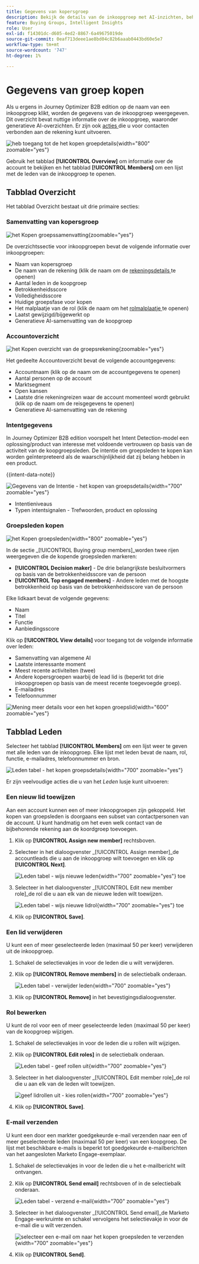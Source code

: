 ```yaml
---
title: Gegevens van kopersgroep
description: Bekijk de details van de inkoopgroep met AI-inzichten, beheer de rollen van leden, volg de betrokkenheidsscores en analyseer de intentgegevens in Journey Optimizer B2B edition.
feature: Buying Groups, Intelligent Insights
role: User
exl-id: f14301dc-d605-4ed2-8867-6a49675019de
source-git-commit: 0eaf713deee1ae8bd04c82b6aaab0443bd60e5e7
workflow-type: tm+mt
source-wordcount: '747'
ht-degree: 1%

---
```


# Gegevens van groep kopen

Als u ergens in Journey Optimizer B2B edition op de naam van een inkoopgroep klikt, worden de gegevens van de inkoopgroep weergegeven. Dit overzicht bevat nuttige informatie over de inkoopgroep, waaronder generatieve AI-overzichten. Er zijn ook [ acties ](#buying-group-actions) die u voor contacten verbonden aan de rekening kunt uitvoeren.

![ heb toegang tot de het kopen groepdetails ](./assets/buying-group-details.png){width="800" zoomable="yes"}

Gebruik het tabblad **[!UICONTROL Overview]** om informatie over de account te bekijken en het tabblad **[!UICONTROL Members]** om een lijst met de leden van de inkoopgroep te openen.

## Tabblad Overzicht

Het tabblad Overzicht bestaat uit drie primaire secties:

### Samenvatting van kopersgroep

![ het Kopen groepssamenvatting ](./assets/details-page-buying-group-overview.png){zoomable="yes"}

De overzichtssectie voor inkoopgroepen bevat de volgende informatie over inkoopgroepen:

* Naam van kopersgroep
* De naam van de rekening (klik de naam om de [ rekeningsdetails ](../accounts/account-details.md) te openen)
* Aantal leden in de koopgroep
* Betrokkenheidsscore
* Volledigheidsscore
* Huidige groepsfase voor kopen
* Het malplaatje van de rol (klik de naam om het [ rolmalplaatje ](buying-groups-role-templates.md#access-and-browse-role-templates) te openen)
* Laatst gewijzigd/bijgewerkt op
* Generatieve AI-samenvatting van de koopgroep

### Accountoverzicht

![ het Kopen overzicht van de groepsrekening ](./assets/details-page-buying-group-account-overview.png){zoomable="yes"}

Het gedeelte Accountoverzicht bevat de volgende accountgegevens:

* Accountnaam (klik op de naam om de accountgegevens te openen)
* Aantal personen op de account
* Marktsegment
* Open kansen
* Laatste drie rekeningreizen waar de account momenteel wordt gebruikt (klik op de naam om de reisgegevens te openen)
* Generatieve AI-samenvatting van de rekening

### Intentgegevens

In Journey Optimizer B2B edition voorspelt het Intent Detection-model een oplossing/product van interesse met voldoende vertrouwen op basis van de activiteit van de koopgroepsleden. De intentie om groepsleden te kopen kan worden geïnterpreteerd als de waarschijnlijkheid dat zij belang hebben in een product.

{{intent-data-note}}

![ Gegevens van de Intentie - het kopen van groepsdetails ](../accounts/assets/intent-data-panel.png){width="700" zoomable="yes"}

* Intentieniveaus
* Typen intentsignalen - Trefwoorden, product en oplossing

### Groepsleden kopen

![ het Kopen groepsleden ](./assets/details-page-buying-group-members.png){width="800" zoomable="yes"}

In de sectie _[!UICONTROL Buying group members]_worden twee rijen weergegeven die de kopende groepsleden markeren:

* **[!UICONTROL Decision maker]** - De drie belangrijkste besluitvormers op basis van de betrokkenheidsscore van de persoon
* **[!UICONTROL Top engaged members]** - Andere leden met de hoogste betrokkenheid op basis van de betrokkenheidsscore van de persoon

Elke lidkaart bevat de volgende gegevens:

* Naam
* Titel
* Functie
* Aanbiedingsscore

Klik op **[!UICONTROL View details]** voor toegang tot de volgende informatie over leden:

* Samenvatting van algemene AI
* Laatste interessante moment
* Meest recente activiteiten (twee)
* Andere kopersgroepen waarbij de lead lid is (beperkt tot drie inkoopgroepen op basis van de meest recente toegevoegde groep).
* E-mailadres
* Telefoonnummer

![ Mening meer details voor een het kopen groepslid ](./assets/details-page-buying-group-members-view-details.png){width="600" zoomable="yes"}

## Tabblad Leden

Selecteer het tabblad **[!UICONTROL Members]** om een lijst weer te geven met alle leden van de inkoopgroep. Elke lijst met leden bevat de naam, rol, functie, e-mailadres, telefoonnummer en bron.

![ Leden tabel - het kopen groepsdetails ](./assets/buying-group-details-members-tab.png){width="700" zoomable="yes"}

Er zijn veelvoudige acties die u van het _Leden_ lusje kunt uitvoeren:

### Een nieuw lid toewijzen

Aan een account kunnen een of meer inkoopgroepen zijn gekoppeld. Het kopen van groepsleden is doorgaans een subset van contactpersonen van de account. U kunt handmatig om het even welk contact van de bijbehorende rekening aan de koordgroep toevoegen.

1. Klik op **[!UICONTROL Assign new member]** rechtsboven.

1. Selecteer in het dialoogvenster _[!UICONTROL Assign member]_de accountleads die u aan de inkoopgroep wilt toevoegen en klik op **[!UICONTROL Next]**.

   ![ Leden tabel - wijs nieuwe leden ](./assets/buying-group-details-assign-member.png){width="700" zoomable="yes"} toe

1. Selecteer in het dialoogvenster _[!UICONTROL Edit new member role]_de rol die u aan elk van de nieuwe leden wilt toewijzen.

   ![ Leden tabel - wijs nieuwe lidrol ](./assets/buying-group-details-assign-member-edit-role.png){width="700" zoomable="yes"} toe

1. Klik op **[!UICONTROL Save]**.

### Een lid verwijderen

U kunt een of meer geselecteerde leden (maximaal 50 per keer) verwijderen uit de inkoopgroep.

1. Schakel de selectievakjes in voor de leden die u wilt verwijderen.

1. Klik op **[!UICONTROL Remove members]** in de selectiebalk onderaan.

   ![ Leden tabel - verwijder leden ](./assets/buying-group-details-remove-selected.png){width="700" zoomable="yes"}

1. Klik op **[!UICONTROL Remove]** in het bevestigingsdialoogvenster.

### Rol bewerken

U kunt de rol voor een of meer geselecteerde leden (maximaal 50 per keer) van de koopgroep wijzigen.

1. Schakel de selectievakjes in voor de leden die u rollen wilt wijzigen.

1. Klik op **[!UICONTROL Edit roles]** in de selectiebalk onderaan.

   ![ Leden tabel - geef rollen uit ](./assets/buying-group-details-edit-roles.png){width="700" zoomable="yes"}

1. Selecteer in het dialoogvenster _[!UICONTROL Edit member role]_de rol die u aan elk van de leden wilt toewijzen.

   ![ geef lidrollen uit - kies rollen ](./assets/buying-group-details-edit-roles-choose-roles.png){width="700" zoomable="yes"}

1. Klik op **[!UICONTROL Save]**.

### E-mail verzenden

U kunt een door een markter goedgekeurde e-mail verzenden naar een of meer geselecteerde leden (maximaal 50 per keer) van een koopgroep. De lijst met beschikbare e-mails is beperkt tot goedgekeurde e-mailberichten van het aangesloten Marketo Engage-exemplaar.

1. Schakel de selectievakjes in voor de leden die u het e-mailbericht wilt ontvangen.

1. Klik op **[!UICONTROL Send email]** rechtsboven of in de selectiebalk onderaan.

   ![ Leden tabel - verzend e-mail ](./assets/buying-group-details-send-email.png){width="700" zoomable="yes"}

1. Selecteer in het dialoogvenster _[!UICONTROL Send email]_de Marketo Engage-werkruimte en schakel vervolgens het selectievakje in voor de e-mail die u wilt verzenden.

   ![ selecteer een e-mail om naar het kopen groepsleden te verzenden ](../accounts/assets/account-details-send-email-dialog.png){width="700" zoomable="yes"}

1. Klik op **[!UICONTROL Send]**.
